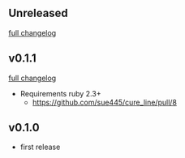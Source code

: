 ## Unreleased
[full changelog](http://github.com/sue445/cure_line/compare/v0.1.1...master)

## v0.1.1
[full changelog](http://github.com/sue445/cure_line/compare/v0.1.0...v0.1.1)

* Requirements ruby 2.3+
  * https://github.com/sue445/cure_line/pull/8

## v0.1.0
* first release
